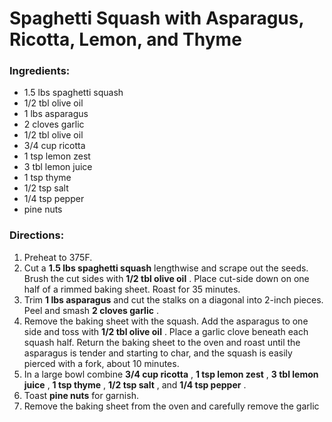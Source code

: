 # Spaghetti Squash with Asparagus, Ricotta, Lemon, and Thyme 

### Ingredients: 
* 1.5 lbs spaghetti squash
* 1/2 tbl olive oil
* 1 lbs asparagus
* 2 cloves garlic
* 1/2 tbl olive oil
* 3/4 cup ricotta
* 1 tsp lemon zest
* 3 tbl lemon juice
* 1 tsp thyme
* 1/2 tsp salt
* 1/4 tsp pepper
*  pine nuts

### Directions: 
1. Preheat to 375F. 
2. Cut a **1.5 lbs spaghetti squash** lengthwise and scrape out the seeds. Brush the cut sides with **1/2 tbl olive oil** . Place cut-side down on one half of a rimmed baking sheet. Roast for 35 minutes. 
3. Trim **1 lbs asparagus** and cut the stalks on a diagonal into 2-inch pieces. Peel and smash **2 cloves garlic** . 
4. Remove the baking sheet with the squash. Add the asparagus to one side and toss with **1/2 tbl olive oil** . Place a garlic clove beneath each squash half. Return the baking sheet to the oven and roast until the asparagus is tender and starting to char, and the squash is easily pierced with a fork, about 10 minutes. 
5. In a large bowl combine **3/4 cup ricotta** , **1 tsp lemon zest** , **3 tbl lemon juice** , **1 tsp thyme** , **1/2 tsp salt** , and **1/4 tsp pepper** . 
6. Toast **pine nuts** for garnish. 
7. Remove the baking sheet from the oven and carefully remove the garlic 
